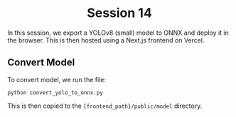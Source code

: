 <div align="center">

# Session 14

</div>

In this session, we export a YOLOv8 (small) model to ONNX and deploy it in the browser. This is then hosted using a Next.js frontend on Vercel.


## Convert Model

To convert model, we run the file:

```
python convert_yolo_to_onnx.py 
```

This is then copied to the `{frontend_path}/public/model` directory.

